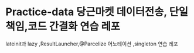# Practice-data 당근마켓 데이터전송, 단일책임,코드 간결화 연습 레포
lateinit과 lazy ,ResultLauncher,@Parcelize 어노테이션 ,singleton 연습 레포

